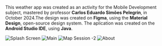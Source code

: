 This weather app was created as an activity for the Mobile Development subject, mastered by professor **Carlos Eduardo Simões Pelegrin**, in October 2024.The design was created on **Figma**, using the **Material Design**, open-source design system. The aplication was created on the **Android Studio IDE**, using **Java**.


![Splash Screen](https://github.com/user-attachments/assets/58c50a8b-e0e8-491d-bb6a-99490351bd35)
![Main](https://github.com/user-attachments/assets/15869f5b-2205-444c-afde-ba8204c4a2bf)
![Map Session -2](https://github.com/user-attachments/assets/e7382200-cf51-4e8d-8c60-f77a8b79d978)
![About](https://github.com/user-attachments/assets/3f080309-e4a7-4ce9-b403-ab173778c7dc)
